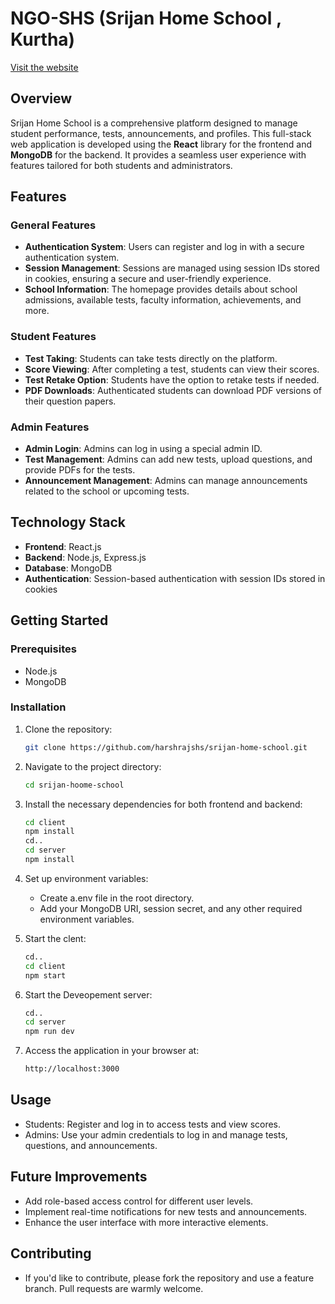 # NGO-SHS (Srijan Home School , Kurtha)


[Visit the website](https://srijanhomeschool.netlify.app/)

## Overview

Srijan Home School is a comprehensive platform designed to manage student performance, tests, announcements, and profiles. This full-stack web application is developed using the **React** library for the frontend and **MongoDB** for the backend. It provides a seamless user experience with features tailored for both students and administrators.

## Features

### General Features
- **Authentication System**: Users can register and log in with a secure authentication system.
- **Session Management**: Sessions are managed using session IDs stored in cookies, ensuring a secure and user-friendly experience.
- **School Information**: The homepage provides details about school admissions, available tests, faculty information, achievements, and more.

### Student Features
- **Test Taking**: Students can take tests directly on the platform.
- **Score Viewing**: After completing a test, students can view their scores.
- **Test Retake Option**: Students have the option to retake tests if needed.
- **PDF Downloads**: Authenticated students can download PDF versions of their question papers.

### Admin Features
- **Admin Login**: Admins can log in using a special admin ID.
- **Test Management**: Admins can add new tests, upload questions, and provide PDFs for the tests.
- **Announcement Management**: Admins can manage announcements related to the school or upcoming tests.

## Technology Stack

- **Frontend**: React.js
- **Backend**: Node.js, Express.js
- **Database**: MongoDB
- **Authentication**: Session-based authentication with session IDs stored in cookies

## Getting Started

### Prerequisites
- Node.js
- MongoDB

### Installation

1. Clone the repository:
   ```bash
   git clone https://github.com/harshrajshs/srijan-home-school.git
   ```

2. Navigate to the project directory:
   ```bash
   cd srijan-hoome-school
   ```

3. Install the necessary dependencies for both frontend and backend:
   ```bash
   cd client
   npm install
   cd..
   cd server
   npm install
   ```

4. Set up environment variables:
   
    - Create a.env file in the root directory.
    -  Add your MongoDB URI, session secret, and any other required environment variables.

5. Start the clent:
   ```bash
   cd..
   cd client
   npm start
   ```
6. Start the Deveopement server:
   ```bash
   cd..
   cd server
   npm run dev
   ```

 7. Access the application in your browser at:
    ```bash
    http://localhost:3000
    ```

## Usage

   - Students: Register and log in to access tests and view scores.
   - Admins: Use your admin credentials to log in and manage tests, questions, and announcements.

## Future Improvements

   - Add role-based access control for different user levels.
   - Implement real-time notifications for new tests and announcements.
   - Enhance the user interface with more interactive elements.

## Contributing

   - If you'd like to contribute, please fork the repository and use a feature branch. Pull requests are warmly welcome.
